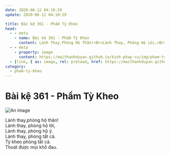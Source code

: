 ```yaml
---
date: 2020-06-12 04:10:19
update: 2020-06-12 04:10:19

title: Bài kệ 361 - Phẩm Tỳ Kheo
head:
  - - meta
    - name: Bài kệ 361 - Phẩm Tỳ Kheo
      content: Lành Thay,Phòng Hộ Thân!<Br>Lành Thay, Phòng Hộ Lời,<Br>Lành Thay, Phòng Hộ Ý.<Br>Lành Thay, Phòng Tất Cả.<Br>Tỷ Kheo Phòng Tất Cả.<Br>Thoát Được Mọi Khổ Đau.<Br>
  - - meta
    - property: image
      content: https://maithanhduyan.github.io/kinh-phap-cu/img/pham-ty-kheo/pham-ty-kheo-361.jpg
  - [link, { as: image, rel: preload, href: https://maithanhduyan.github.io/kinh-phap-cu/img/pham-ty-kheo/pham-ty-kheo-361.jpg }]
category:
  - pham-ty-kheo
---
```


# Bài kệ 361 - Phẩm Tỳ Kheo

![An image](/img/pham-ty-kheo/pham-ty-kheo-361.jpg)

Lành thay,phòng hộ thân!<br>Lành thay, phòng hộ lời,<br>Lành thay, phòng hộ ý.<br>Lành thay, phòng tất cả.<br>Tỷ kheo phòng tất cả.<br>Thoát được mọi khổ đau.<br>
